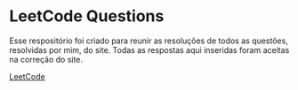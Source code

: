<h1>LeetCode Questions</h1>

<p>Esse respositório foi criado para reunir as resoluções de todos as questões, resolvidas por mim, do site. Todas as respostas aqui inseridas foram aceitas na correção do site.</p>

 [LeetCode](https://leetcode.com/)
